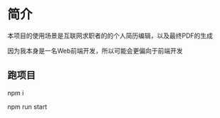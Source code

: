 # 简介

本项目的使用场景是互联网求职者的的个人简历编辑，以及最终PDF的生成

因为我本身是一名Web前端开发，所以可能会更偏向于前端开发

## 跑项目

npm i

npm run start

